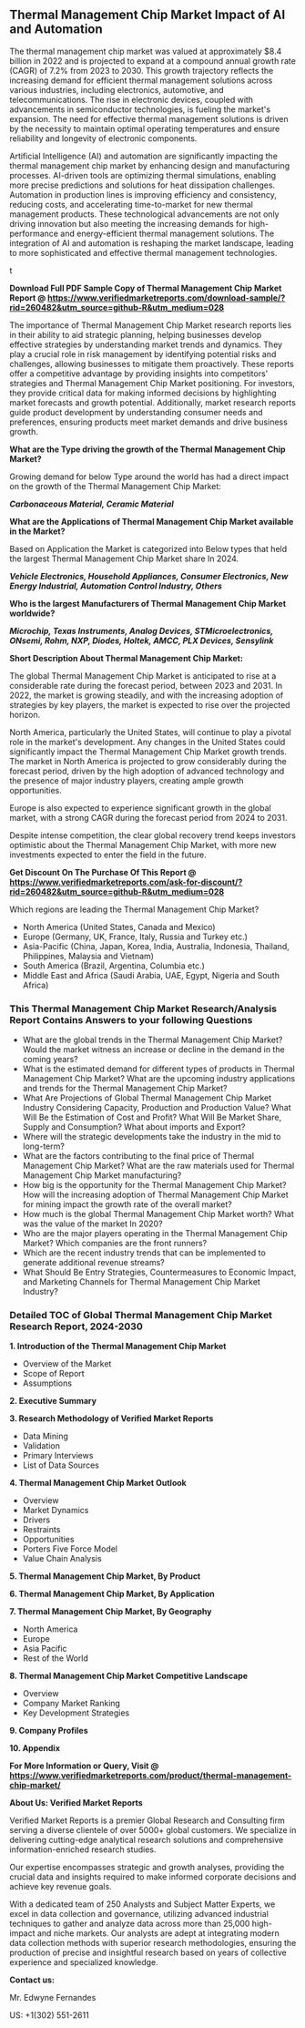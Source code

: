 <h2>Thermal Management Chip Market Impact of AI and Automation</h2><p>The thermal management chip market was valued at approximately $8.4 billion in 2022 and is projected to expand at a compound annual growth rate (CAGR) of 7.2% from 2023 to 2030. This growth trajectory reflects the increasing demand for efficient thermal management solutions across various industries, including electronics, automotive, and telecommunications. The rise in electronic devices, coupled with advancements in semiconductor technologies, is fueling the market's expansion. The need for effective thermal management solutions is driven by the necessity to maintain optimal operating temperatures and ensure reliability and longevity of electronic components.</p><p>Artificial Intelligence (AI) and automation are significantly impacting the thermal management chip market by enhancing design and manufacturing processes. AI-driven tools are optimizing thermal simulations, enabling more precise predictions and solutions for heat dissipation challenges. Automation in production lines is improving efficiency and consistency, reducing costs, and accelerating time-to-market for new thermal management products. These technological advancements are not only driving innovation but also meeting the increasing demands for high-performance and energy-efficient thermal management solutions. The integration of AI and automation is reshaping the market landscape, leading to more sophisticated and effective thermal management technologies.</p>t</p><p id="" class=""><strong>Download Full PDF Sample Copy of Thermal Management Chip Market Report @ <a href="https://www.verifiedmarketreports.com/download-sample/?rid=260482&utm_source=github-R&utm_medium=028" target="_blank">https://www.verifiedmarketreports.com/download-sample/?rid=260482&utm_source=github-R&utm_medium=028</a></strong></p><p>The importance of&nbsp;Thermal Management Chip Market research reports lies in their ability to aid strategic planning, helping businesses develop effective strategies by understanding market trends and dynamics. They play a crucial role in risk management by identifying potential risks and challenges, allowing businesses to mitigate them proactively. These reports offer a competitive advantage by providing insights into competitors' strategies and Thermal Management Chip Market positioning. For investors, they provide critical data for making informed decisions by highlighting market forecasts and growth potential. Additionally, market research reports guide product development by understanding consumer needs and preferences, ensuring products meet market demands and drive business growth.</p><p><strong>What are the&nbsp;Type driving the growth of the Thermal Management Chip Market?</strong></p><p id="" class="">Growing demand for below Type around the world has had a direct impact on the growth of the Thermal Management Chip Market:</p><em><strong>Carbonaceous Material, Ceramic Material</strong></em></p><strong>What are the&nbsp;Applications&nbsp;of Thermal Management Chip Market available in the Market?</strong></p><p id="" class="">Based on Application the Market is categorized into Below types that held the largest Thermal Management Chip Market share In 2024.</p><em><strong>Vehicle Electronics, Household Appliances, Consumer Electronics, New Energy Industrial, Automation Control Industry, Others</strong></em></p><strong>Who is the largest Manufacturers of Thermal Management Chip Market worldwide?</strong></p><p><em><strong>Microchip, Texas Instruments, Analog Devices, STMicroelectronics, ONsemi, Rohm, NXP, Diodes, Holtek, AMCC, PLX Devices, Sensylink</strong></em></p><p id="" class=""><strong>Short Description About Thermal Management Chip Market:</strong></p><p>The global Thermal Management Chip Market is anticipated to rise at a considerable rate during the forecast period, between 2023 and 2031. In 2022, the market is growing steadily, and with the increasing adoption of strategies by key players, the market is expected to rise over the projected horizon.</p><p>North America, particularly the United States, will continue to play a pivotal role in the market's development. Any changes in the United States could significantly impact the Thermal Management Chip Market growth trends. The market in North America is projected to grow considerably during the forecast period, driven by the high adoption of advanced technology and the presence of major industry players, creating ample growth opportunities.</p><p>Europe is also expected to experience significant growth in the global market, with a strong CAGR during the forecast period from 2024 to 2031.</p><p>Despite intense competition, the clear global recovery trend keeps investors optimistic about the Thermal Management Chip Market, with more new investments expected to enter the field in the future.</p><p id="" class=""><strong>Get Discount On The Purchase Of This Report @ <a href="https://www.verifiedmarketreports.com/ask-for-discount/?rid=260482&utm_source=github-R&utm_medium=028" target="_blank">https://www.verifiedmarketreports.com/ask-for-discount/?rid=260482&utm_source=github-R&utm_medium=028</a></strong></p>Which regions are leading the Thermal Management Chip Market?</p><ul><li>North America (United States, Canada and Mexico)</li><li>Europe (Germany, UK, France, Italy, Russia and Turkey etc.)</li><li>Asia-Pacific (China, Japan, Korea, India, Australia, Indonesia, Thailand, Philippines, Malaysia and Vietnam)</li><li>South America (Brazil, Argentina, Columbia etc.)</li><li>Middle East and Africa (Saudi Arabia, UAE, Egypt, Nigeria and South Africa)</li></ul><h3 id="" class="">This Thermal Management Chip Market Research/Analysis Report Contains Answers to your following Questions</h3><ul><li>What are the global trends in the Thermal Management Chip Market? Would the market witness an increase or decline in the demand in the coming years?</li><li>What is the estimated demand for different types of products in Thermal Management Chip Market? What are the upcoming industry applications and trends for the Thermal Management Chip Market?</li><li>What Are Projections of Global Thermal Management Chip Market Industry Considering Capacity, Production and Production Value? What Will Be the Estimation of Cost and Profit? What Will Be Market Share, Supply and Consumption? What about imports and Export?</li><li>Where will the strategic developments take the industry in the mid to long-term?</li><li>What are the factors contributing to the final price of Thermal Management Chip Market? What are the raw materials used for Thermal Management Chip Market manufacturing?</li><li>How big is the opportunity for the Thermal Management Chip Market? How will the increasing adoption of Thermal Management Chip Market for mining impact the growth rate of the overall market?</li><li>How much is the global Thermal Management Chip Market worth? What was the value of the market In 2020?</li><li>Who are the major players operating in the Thermal Management Chip Market? Which companies are the front runners?</li><li>Which are the recent industry trends that can be implemented to generate additional revenue streams?</li><li>What Should Be Entry Strategies, Countermeasures to Economic Impact, and Marketing Channels for Thermal Management Chip Market Industry?</li></ul><h3 id="" class="">Detailed TOC of Global Thermal Management Chip Market Research Report, 2024-2030</h3><p id="" class=""><strong>1. Introduction of the Thermal Management Chip Market</strong></p><ul><li>Overview of the Market</li><li>Scope of Report</li><li>Assumptions</li></ul><p id="" class=""><strong>2. Executive Summary</strong></p><p id="" class=""><strong>3. Research Methodology of Verified Market Reports</strong></p><ul><li>Data Mining</li><li>Validation</li><li>Primary Interviews</li><li>List of Data Sources</li></ul><p id="" class=""><strong>4. Thermal Management Chip Market Outlook</strong></p><ul><li>Overview</li><li>Market Dynamics</li><li>Drivers</li><li>Restraints</li><li>Opportunities</li><li>Porters Five Force Model</li><li>Value Chain Analysis</li></ul><p id="" class=""><strong>5. Thermal Management Chip Market, By Product</strong></p><p id="" class=""><strong>6. Thermal Management Chip Market, By Application</strong></p><p id="" class=""><strong>7. Thermal Management Chip Market, By Geography</strong></p><ul><li>North America</li><li>Europe</li><li>Asia Pacific</li><li>Rest of the World</li></ul><p id="" class=""><strong>8. Thermal Management Chip Market Competitive Landscape</strong></p><ul><li>Overview</li><li>Company Market Ranking</li><li>Key Development Strategies</li></ul><p id="" class=""><strong>9. Company Profiles</strong></p><p id="" class=""><strong>10. Appendix</strong></p><p id="" class=""><strong>For More Information or Query, Visit @ <a href="https://www.verifiedmarketreports.com/product/thermal-management-chip-market/" target="_blank">https://www.verifiedmarketreports.com/product/thermal-management-chip-market/</a></strong></p><p id="" class=""><strong>About Us: Verified Market Reports</strong></p><p id="" class="">Verified Market Reports is a premier Global Research and Consulting firm serving a diverse clientele of over 5000+ global customers. We specialize in delivering cutting-edge analytical research solutions and comprehensive information-enriched research studies.</p><p id="" class="">Our expertise encompasses strategic and growth analyses, providing the crucial data and insights required to make informed corporate decisions and achieve key revenue goals.</p><p id="" class="">With a dedicated team of 250 Analysts and Subject Matter Experts, we excel in data collection and governance, utilizing advanced industrial techniques to gather and analyze data across more than 25,000 high-impact and niche markets. Our analysts are adept at integrating modern data collection methods with superior research methodologies, ensuring the production of precise and insightful research based on years of collective experience and specialized knowledge.</p><p id="" class=""><strong>Contact us:</strong></p><p id="" class="">Mr. Edwyne Fernandes</p><p id="" class="">US: +1(302) 551-2611</p>